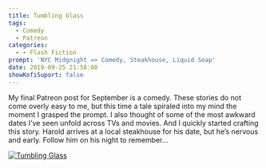```yaml
---
title: Tumbling Glass
tags:
  - Comedy
  - Patreon
categories:
  - - Flash Fiction
prompt: 'NYC Midgnight => Comedy, Steakhouse, Liquid Soap'
date: 2019-09-25 21:58:00
showKofiSuport: false
---
```


My final Patreon post for September is a comedy. These stories do not come overly easy to me, but this time a tale spiraled into my mind the moment I grasped the prompt. I also thought of some of the most awkward dates I’ve seen unfold across TVs and movies. And I quickly started crafting this story.<!-- more --> Harold arrives at a local steakhouse for his date, but he’s nervous and early. Follow him on his night to remember…

<div class="center">

[![Tumbling Glass](/images/patreon-flash-fiction/tumbling-glass.png "Tumbling Glass")](https://www.patreon.com/posts/30249232)

</div>